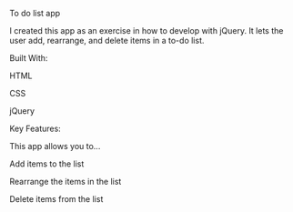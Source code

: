 To do list app

I created this app as an exercise in how to develop with jQuery. It lets the user add, rearrange, and delete items in a to-do list.

Built With:

HTML

CSS

jQuery

Key Features:

This app allows you to...

Add items to the list

Rearrange the items in the list

Delete items from the list